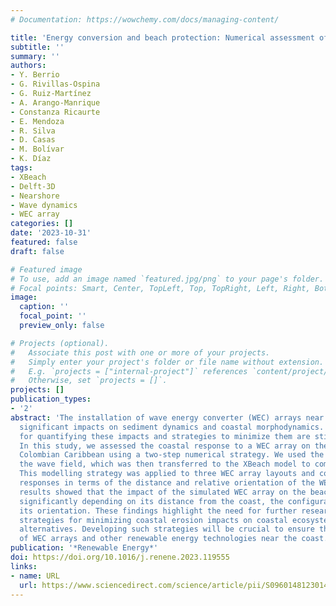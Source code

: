 ```yaml
---
# Documentation: https://wowchemy.com/docs/managing-content/

title: 'Energy conversion and beach protection: Numerical assessment of a dual-purpose WEC farm'
subtitle: ''
summary: ''
authors:
- Y. Berrio
- G. Rivillas-Ospina
- G. Ruiz-Martínez
- A. Arango-Manrique
- Constanza Ricaurte
- E. Mendoza
- R. Silva
- D. Casas
- M. Bolívar
- K. Díaz
tags:
- XBeach
- Delft-3D
- Nearshore
- Wave dynamics
- WEC array
categories: []
date: '2023-10-31'
featured: false
draft: false

# Featured image
# To use, add an image named `featured.jpg/png` to your page's folder.
# Focal points: Smart, Center, TopLeft, Top, TopRight, Left, Right, BottomLeft, Bottom, BottomRight.
image:
  caption: ''
  focal_point: ''
  preview_only: false

# Projects (optional).
#   Associate this post with one or more of your projects.
#   Simply enter your project's folder or file name without extension.
#   E.g. `projects = ["internal-project"]` references `content/project/deep-learning/index.md`.
#   Otherwise, set `projects = []`.
projects: []
publication_types:
- '2'
abstract: 'The installation of wave energy converter (WEC) arrays near the coast can have
  significant impacts on sediment dynamics and coastal morphodynamics. However, methodologies
  for quantifying these impacts and strategies to minimize them are still in need of development.
  In this study, we assessed the coastal response to a WEC array on the La Guajira coast in the
  Colombian Caribbean using a two-step numerical strategy. We used the Delft-3D model to estimate
  the wave field, which was then transferred to the XBeach model to compute morphological changes.
  This modelling strategy was applied to three WEC array layouts and compared the morphological
  responses in terms of the distance and relative orientation of the WEC array to the coast. The
  results showed that the impact of the simulated WEC array on the beach response varied
  significantly depending on its distance from the coast, the configuration of the array, and
  its orientation. These findings highlight the need for further research to develop effective
  strategies for minimizing coastal erosion impacts on coastal ecosystems through innovative
  alternatives. Developing such strategies will be crucial to ensure the sustainable implementation
  of WEC arrays and other renewable energy technologies near the coast.'
publication: '*Renewable Energy*'
doi: https://doi.org/10.1016/j.renene.2023.119555
links:
- name: URL
  url: https://www.sciencedirect.com/science/article/pii/S0960148123014702
---
```

